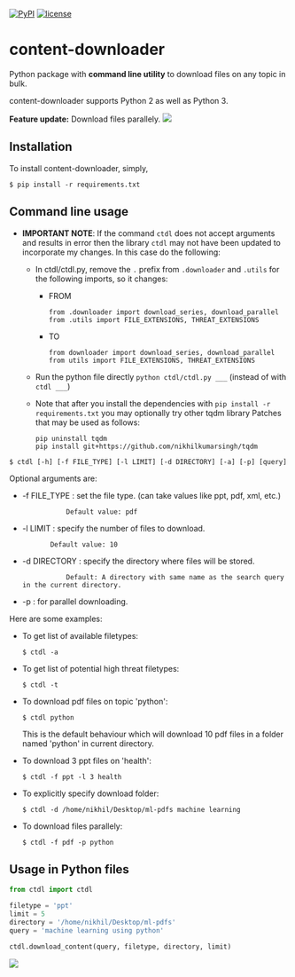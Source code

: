 [![PyPI](https://img.shields.io/badge/PyPi-v1.3-f39f37.svg)](https://pypi.python.org/pypi/ctdl)
[![license](https://img.shields.io/github/license/mashape/apistatus.svg?maxAge=2592000)](https://github.com/nikhilkumarsingh/content-downloader/blob/master/LICENSE.txt)

# content-downloader

Python package with **command line utility** to download files on any topic in bulk.

content-downloader supports Python 2 as well as Python 3.

**Feature update:** Download files parallely.
![](https://media.giphy.com/media/3oKIPlt7APHqWuVl3q/giphy.gif)

## Installation

To install content-downloader, simply,
```
$ pip install -r requirements.txt
```

## Command line usage

* **IMPORTANT NOTE**: If the command `ctdl` does not accept arguments and results in error
then the library `ctdl` may not have been updated to incorporate my changes. In this case do the following:
    * In ctdl/ctdl.py, remove the `.` prefix from `.downloader` and `.utils` for the following imports, so it changes:
        * FROM
            ```
            from .downloader import download_series, download_parallel
            from .utils import FILE_EXTENSIONS, THREAT_EXTENSIONS
            ```
        * TO
            ```
            from downloader import download_series, download_parallel
            from utils import FILE_EXTENSIONS, THREAT_EXTENSIONS
            ```

    * Run the python file directly `python ctdl/ctdl.py ___` (instead of with `ctdl ___`)

    * Note that after you install the dependencies with `pip install -r requirements.txt` you may optionally try other tqdm library Patches that may be used as follows:
        ```
        pip uninstall tqdm
        pip install git+https://github.com/nikhilkumarsingh/tqdm
        ```

```
$ ctdl [-h] [-f FILE_TYPE] [-l LIMIT] [-d DIRECTORY] [-a] [-p] [query]
```
Optional arguments are:

- -f FILE_TYPE : set the file type. (can take values like ppt, pdf, xml, etc.)

                 Default value: pdf

- -l LIMIT : specify the number of files to download.

             Default value: 10

- -d DIRECTORY : specify the directory where files will be stored.

                 Default: A directory with same name as the search query in the current directory.

- -p : for parallel downloading.

Here are some examples:

- To get list of available filetypes:

  ```
  $ ctdl -a
  ```

- To get list of potential high threat filetypes:

  ```
  $ ctdl -t
  ```

- To download pdf files on topic 'python':

  ```
  $ ctdl python
  ```
  This is the default behaviour which will download 10 pdf files in a folder named 'python' in current directory.

- To download 3 ppt files on 'health':

  ```
  $ ctdl -f ppt -l 3 health
  ```

- To explicitly specify download folder:

  ```
  $ ctdl -d /home/nikhil/Desktop/ml-pdfs machine learning
  ```

- To download files parallely:
  ```
  $ ctdl -f pdf -p python
  ```


## Usage in Python files

```python
from ctdl import ctdl

filetype = 'ppt'
limit = 5
directory = '/home/nikhil/Desktop/ml-pdfs'
query = 'machine learning using python'

ctdl.download_content(query, filetype, directory, limit)
```

![](https://github.com/nikhilkumarsingh/content-downloader/blob/master/example.png)
